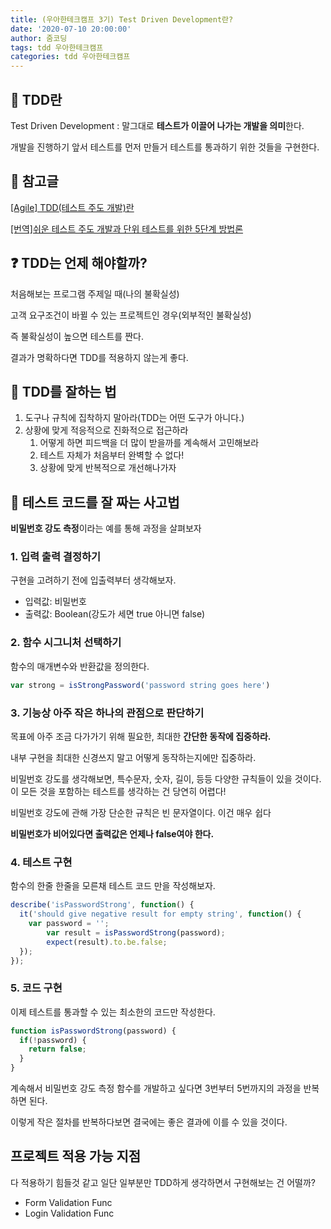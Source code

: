 ```yaml
---
title: (우아한테크캠프 3기) Test Driven Development란?
date: '2020-07-10 20:00:00'
author: 줌코딩
tags: tdd 우아한테크캠프
categories: tdd 우아한테크캠프
---
```


## 🧪 TDD란

Test Driven Development : 말그대로 **테스트가 이끌어 나가는 개발을 의미**한다.

개발을 진행하기 앞서 테스트를 먼저 만들거 테스트를 통과하기 위한 것들을 구현한다.

## 📒 참고글

[[Agile] TDD(테스트 주도 개발)란](https://gmlwjd9405.github.io/2018/06/03/agile-tdd.html)

[[번역]쉬운 테스트 주도 개발과 단위 테스트를 위한 5단계 방법론](https://medium.com/@cmygray/%EB%B2%88%EC%97%AD-%EC%89%AC%EC%9A%B4-%ED%85%8C%EC%8A%A4%ED%8A%B8-%EC%A3%BC%EB%8F%84-%EA%B0%9C%EB%B0%9C%EA%B3%BC-%EB%8B%A8%EC%9C%84-%ED%85%8C%EC%8A%A4%ED%8A%B8%EB%A5%BC-%EC%9C%84%ED%95%9C-5%EB%8B%A8%EA%B3%84-%EB%B0%A9%EB%B2%95%EB%A1%A0-b82fea6c8d90)

## ❓ TDD는 언제 해야할까?

처음해보는 프로그램 주제일 때(나의 불확실성)

고객 요구조건이 바뀔 수 있는 프로젝트인 경우(외부적인 불확실성)

즉 불확실성이 높으면 테스트를 짠다.

결과가 명확하다면 TDD를 적용하지 않는게 좋다.

## 🤩 TDD를 잘하는 법

1. 도구나 규칙에 집착하지 말아라(TDD는 어떤 도구가 아니다.)
2. 상황에 맞게 적응적으로 진화적으로 접근하라
    1. 어떻게 하면 피드백을 더 많이 받을까를 계속해서 고민해보라
    2. 테스트 자체가 처음부터 완벽할 수 없다!
    3. 상황에 맞게 반복적으로 개선해나가자

## 🧠 테스트 코드를 잘 짜는 사고법

**비밀번호 강도 측정**이라는 예를 통해 과정을 살펴보자

### 1. 입력 출력 결정하기

구현을 고려하기 전에 입출력부터 생각해보자.

- 입력값: 비밀번호
- 출력값: Boolean(강도가 세면 true 아니면 false)

### 2. 함수 시그니처 선택하기

함수의 매개변수와 반환값을 정의한다.

```jsx
var strong = isStrongPassword('password string goes here')
```

### 3. 기능상 아주 작은 하나의 관점으로 판단하기

목표에 아주 조금 다가가기 위해 필요한, 최대한 **간단한 동작에 집중하라.**

내부 구현을 최대한 신경쓰지 말고 어떻게 동작하는지에만 집중하라.

비밀번호 강도를 생각해보면, 특수문자, 숫자, 길이, 등등 다양한 규칙들이 있을 것이다. 이 모든 것을 포함하는 테스트를 생각하는 건 당연히 어렵다!

비밀번호 강도에 관해 가장 단순한 규칙은 빈 문자열이다. 이건 매우 쉽다 

**비밀번호가 비어있다면 출력값은 언제나 false여야 한다.**

### 4. 테스트 구현

함수의 한줄 한줄을 모른채 테스트 코드 만을 작성해보자.

```jsx
describe('isPasswordStrong', function() {
  it('should give negative result for empty string', function() {
    var password = '';    
		var result = isPasswordStrong(password);   
		expect(result).to.be.false;
  });
});
```

### 5. 코드 구현

이제 테스트를 통과할 수 있는 최소한의 코드만 작성한다.

```jsx
function isPasswordStrong(password) {
  if(!password) {
    return false;
  }
}
```

계속해서 비밀번호 강도 측정 함수를 개발하고 싶다면 3번부터 5번까지의 과정을 반복하면 된다. 

이렇게 작은 절차를 반복하다보면 결국에는 좋은 결과에 이를 수 있을 것이다.

## 프로젝트 적용 가능 지점

다 적용하기 힘들것 같고 일단 일부분만 TDD하게 생각하면서 구현해보는 건 어떨까?

- Form Validation Func
- Login Validation Func